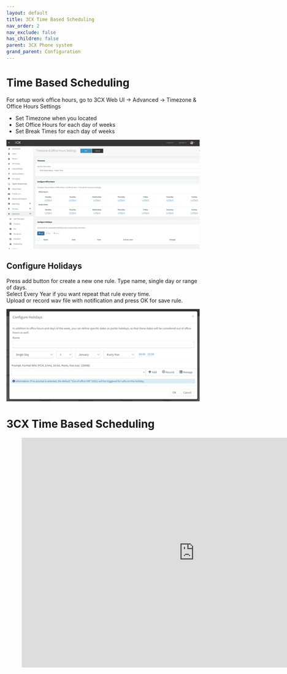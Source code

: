 ```yaml
---
layout: default
title: 3CX Time Based Scheduling
nav_order: 2
nav_exclude: false
has_children: false
parent: 3CX Phone system
grand_parent: Configuration
---
```


# Time Based Scheduling
For setup work office hours, go to 3CX Web UI -> Advanced -> Timezone & Office Hours Settings   
- Set Timezone when you located   
- Set Office Hours for each day of weeks  
- Set Break Times for each day of weeks
  
![](images/3CX_TIME_SCHEDULE_01.png)
  
## Configure Holidays 
Press add button for create a new one rule. Type name, single day or range of days.  
Select Every Year if you want repeat that rule every time.   
Upload or record wav file with notification and press OK for save rule.   

![](images/3CX_TIME_SCHEDULE_02.png)


# 3CX Time Based Scheduling
<!-- blank line -->
<figure class="video_container">
    <iframe width="900" height="600" src="https://www.youtube.com/embed/gtmbz4yYxvc" title="YouTube video player" frameborder="0" allow="accelerometer; autoplay; clipboard-write; encrypted-media; gyroscope; picture-in-picture" allowfullscreen></iframe>
</figure>
<!-- blank line -->

